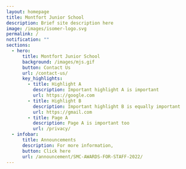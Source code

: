 ```yaml
---
layout: homepage
title: Montfort Junior School
description: Brief site description here
image: /images/isomer-logo.svg
permalink: /
notification: ""
sections:
  - hero:
      title: Montfort Junior School
      background: /images/mjs.gif
      button: Contact Us
      url: /contact-us/
      key_highlights:
        - title: Highlight A
          description: Important highlight A is important
          url: https://google.com
        - title: Highlight B
          description: Important highlight B is equally important
          url: https://gmail.com
        - title: Page A
          description: Page A is important too
          url: /privacy/
  - infobar:
      title: Announcements
      description: For more information,
      button: Click here
      url: /announcement/SMC-AWARDS-FOR-STAFF-2022/
---
```

